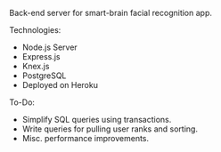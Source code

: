 Back-end server for smart-brain facial recognition app. 

Technologies:

- Node.js Server
- Express.js
- Knex.js
- PostgreSQL
- Deployed on Heroku

To-Do:

- Simplify SQL queries using transactions.
- Write queries for pulling user ranks and sorting.
- Misc. performance improvements.
